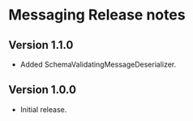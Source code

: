 # Messaging Release notes

## Version 1.1.0

- Added SchemaValidatingMessageDeserializer.

## Version 1.0.0

- Initial release.
